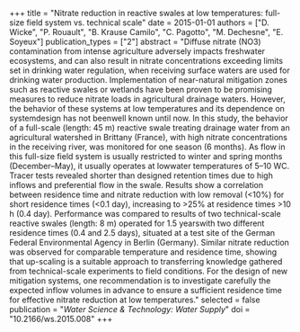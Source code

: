 +++
title = "Nitrate reduction in reactive swales at low temperatures: full-size field system vs. technical scale"
date = 2015-01-01
authors = ["D. Wicke", "P. Rouault", "B. Krause Camilo", "C. Pagotto", "M. Dechesne", "E. Soyeux"]
publication_types = ["2"]
abstract = "Diffuse nitrate (NO3) contamination from intense agriculture adversely impacts freshwater ecosystems, and can also result in nitrate concentrations exceeding limits set in drinking water regulation, when receiving surface waters are used for drinking water production. Implementation of near-natural mitigation zones such as reactive swales or wetlands have been proven to be promising measures to reduce nitrate loads in agricultural drainage waters. However, the behavior of these systems at low temperatures and its dependence on systemdesign has not beenwell known until now. In this study, the behavior of a full-scale (length: 45 m) reactive swale treating drainage water from an agricultural watershed in Brittany (France), with high nitrate concentrations in the receiving river, was monitored for one season (6 months). As flow in this full-size field system is usually restricted to winter and spring months (December–May), it usually operates at lowwater temperatures of 5–10 WC. Tracer tests revealed shorter than designed retention times due to high inflows and preferential flow in the swale. Results show a correlation between residence time and nitrate reduction with low removal (<10%) for short residence times (<0.1 day), increasing to >25% at residence times >10 h (0.4 day). Performance was compared to results of two technical-scale reactive swales (length: 8 m) operated for 1.5 yearswith two different residence times (0.4 and 2.5 days), situated at a test site of the German Federal Environmental Agency in Berlin (Germany). Similar nitrate reduction was observed for comparable temperature and residence time, showing that up-scaling is a suitable approach to transferring knowledge gathered from technical-scale experiments to field conditions. For the design of new mitigation systems, one recommendation is to investigate carefully the expected inflow volumes in advance to ensure a sufficient residence time for effective nitrate reduction at low temperatures."
selected = false
publication = "*Water Science & Technology: Water Supply*"
doi = "10.2166/ws.2015.008"
+++

